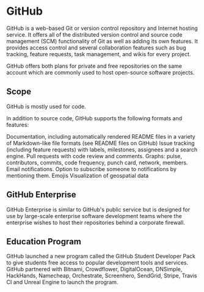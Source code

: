 # GitHub
GitHub is a web-based Git or version control repository and Internet hosting service. It offers all of the distributed version control and source code management (SCM) functionality of Git as well as adding its own features. It provides access control and several collaboration features such as bug tracking, feature requests, task management, and wikis for every project.

GitHub offers both plans for private and free repositories on the same account which are commonly used to host open-source software projects.
## Scope
GitHub is mostly used for code.

In addition to source code, GitHub supports the following formats and features:

Documentation, including automatically rendered README files in a variety of Markdown-like file formats (see README files on GitHub)
Issue tracking (including feature requests) with labels, milestones, assignees and a search engine.
Pull requests with code review and comments.
Graphs: pulse, contributors, commits, code frequency, punch card, network, members.
Email notifications.
Option to subscribe someone to notifications by mentioning them.
Emojis
Visualization of geospatial data

## GitHub Enterprise
GitHub Enterprise is similar to GitHub's public service but is designed for use by large-scale enterprise software development teams where the enterprise wishes to host their repositories behind a corporate firewall.
## Education Program
GitHub launched a new program called the GitHub Student Developer Pack to give students free access to popular development tools and services. GitHub partnered with Bitnami, Crowdflower, DigitalOcean, DNSimple, HackHands, Namecheap, Orchestrate, Screenhero, SendGrid, Stripe, Travis CI and Unreal Engine to launch the program.
